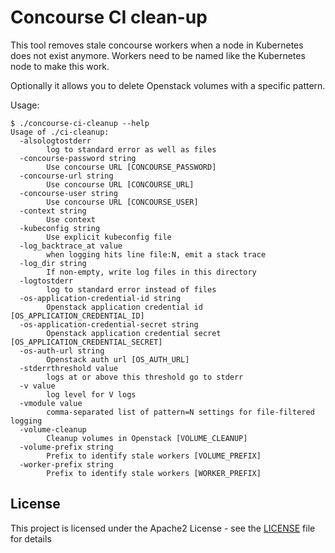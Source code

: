 # Concourse CI clean-up

This tool removes stale concourse workers when a node in Kubernetes does not exist anymore. Workers need to be named like the Kubernetes node to make this work.

Optionally it allows you to delete Openstack volumes with a specific pattern.

Usage:
```
$ ./concourse-ci-cleanup --help
Usage of ./ci-cleanup:
  -alsologtostderr
    	log to standard error as well as files
  -concourse-password string
    	Use concourse URL [CONCOURSE_PASSWORD]
  -concourse-url string
    	Use concourse URL [CONCOURSE_URL]
  -concourse-user string
    	Use concourse URL [CONCOURSE_USER]
  -context string
    	Use context
  -kubeconfig string
    	Use explicit kubeconfig file
  -log_backtrace_at value
    	when logging hits line file:N, emit a stack trace
  -log_dir string
    	If non-empty, write log files in this directory
  -logtostderr
    	log to standard error instead of files
  -os-application-credential-id string
    	Openstack application credential id [OS_APPLICATION_CREDENTIAL_ID]
  -os-application-credential-secret string
    	Openstack application credential secret [OS_APPLICATION_CREDENTIAL_SECRET]
  -os-auth-url string
    	Openstack auth url [OS_AUTH_URL]
  -stderrthreshold value
    	logs at or above this threshold go to stderr
  -v value
    	log level for V logs
  -vmodule value
    	comma-separated list of pattern=N settings for file-filtered logging
  -volume-cleanup
    	Cleanup volumes in Openstack [VOLUME_CLEANUP]
  -volume-prefix string
    	Prefix to identify stale workers [VOLUME_PREFIX]
  -worker-prefix string
    	Prefix to identify stale workers [WORKER_PREFIX]
```

## License
This project is licensed under the Apache2 License - see the [LICENSE](LICENSE) file for details
